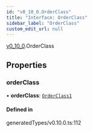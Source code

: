 ```yaml
---
id: "v0_10_0.OrderClass"
title: "Interface: OrderClass"
sidebar_label: "OrderClass"
custom_edit_url: null
---
```


[v0\_10\_0](../namespaces/v0_10_0.md).OrderClass

## Properties

### orderClass

• **orderClass**: [`OrderClass1`](../namespaces/v0_10_0.md#orderclass1)

#### Defined in

generatedTypes/v0.10.0.ts:112
